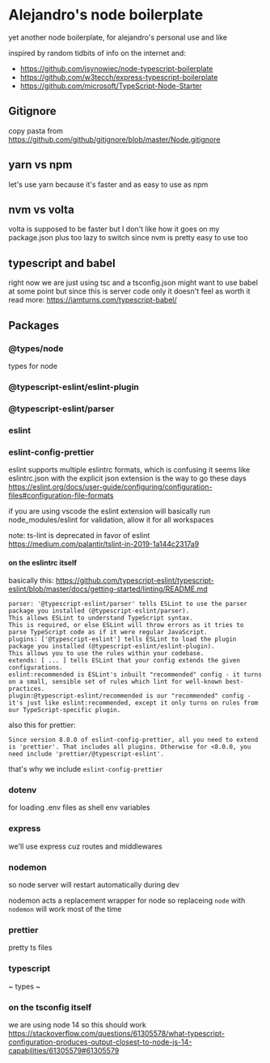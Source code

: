 # Alejandro's node boilerplate
yet another node boilerplate, for alejandro's personal use and like

inspired by random tidbits of info on the internet and:

- https://github.com/jsynowiec/node-typescript-boilerplate
- https://github.com/w3tecch/express-typescript-boilerplate
- https://github.com/microsoft/TypeScript-Node-Starter

## Gitignore
copy pasta from
https://github.com/github/gitignore/blob/master/Node.gitignore

## yarn vs npm
let's use yarn because it's faster and as easy to use as npm

## nvm vs volta
volta is supposed to be faster but I don't like how it goes on my package.json plus too lazy to switch since nvm is pretty easy to use too

## typescript and babel
right now we are just using tsc and a tsconfig.json might want to use babel at some point but since this is server code only it doesn't feel as worth it
read more: https://iamturns.com/typescript-babel/

## Packages

### @types/node
types for node

### @typescript-eslint/eslint-plugin
### @typescript-eslint/parser
### eslint
### eslint-config-prettier
eslint supports multiple eslintrc formats, which is confusing it seems like eslintrc.json with the explicit json extension is the way to go these days
https://eslint.org/docs/user-guide/configuring/configuration-files#configuration-file-formats

if you are using vscode the eslint extension will basically run node_modules/eslint for validation, allow it for all workspaces

note: ts-lint is deprecated in favor of eslint
https://medium.com/palantir/tslint-in-2019-1a144c2317a9

#### on the eslintrc itself
basically this:
https://github.com/typescript-eslint/typescript-eslint/blob/master/docs/getting-started/linting/README.md

```
parser: '@typescript-eslint/parser' tells ESLint to use the parser package you installed (@typescript-eslint/parser).
This allows ESLint to understand TypeScript syntax.
This is required, or else ESLint will throw errors as it tries to parse TypeScript code as if it were regular JavaScript.
plugins: ['@typescript-eslint'] tells ESLint to load the plugin package you installed (@typescript-eslint/eslint-plugin).
This allows you to use the rules within your codebase.
extends: [ ... ] tells ESLint that your config extends the given configurations.
eslint:recommended is ESLint's inbuilt "recommended" config - it turns on a small, sensible set of rules which lint for well-known best-practices.
plugin:@typescript-eslint/recommended is our "recommended" config - it's just like eslint:recommended, except it only turns on rules from our TypeScript-specific plugin.
```

also this for prettier:
```
Since version 8.0.0 of eslint-config-prettier, all you need to extend is 'prettier'. That includes all plugins. Otherwise for <8.0.0, you need include 'prettier/@typescript-eslint'.
```
that's why we include `eslint-config-prettier`

### dotenv
for loading .env files as shell env variables

### express

we'll use express cuz routes and middlewares

### nodemon

so node server will restart automatically during dev

nodemon acts a replacement wrapper for node so replaceing `node` with `nodemon` will work most of the time

### prettier

pretty ts files

### typescript

~ types ~

### on the tsconfig itself
we are using node 14 so this should work
https://stackoverflow.com/questions/61305578/what-typescript-configuration-produces-output-closest-to-node-js-14-capabilities/61305579#61305579
